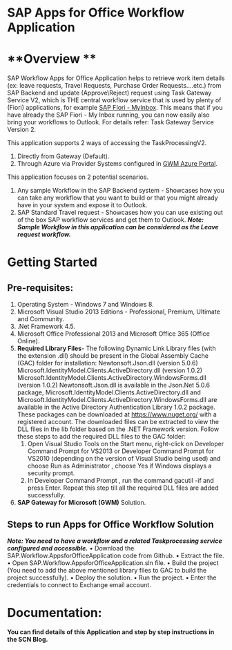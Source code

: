 

SAP Apps for Office Workflow Application
========================================

**Overview **
=============

SAP Workflow Apps for Office Application helps to retrieve work item details (ex: leave requests, Travel Requests, Purchase Order Requests….etc.) from SAP Backend and update (Approve\Reject) request using Task Gateway Service V2, which is THE central workflow service that is used by plenty of (Fiori) applications, for example [SAP FIori - MyInbox](http://scn.sap.com/docs/DOC-62602).
This means that if you have already the SAP Fiori - My Inbox running, you can now easily also bring your workflows to Outlook. For details refer: Task Gateway Service Version 2.

This application supports 2 ways of accessing the TaskProcessingV2.
1.	Directly from Gateway (Default).
2.	Through Azure via Provider Systems configured in [GWM Azure Portal](http://help.sap.com/saphelp_nwgwpam_1/helpdata/en/f6/4aea7b57d441e9a5172193ac50b4dc/content.htm).

This application focuses on 2 potential scenarios.
1.	Any sample Workflow in the SAP Backend system - Showcases how you can take any workflow that you want to build or that you might already have in your system and expose it to Outlook.
2.	SAP Standard Travel request - Showcases how you can use existing out of the box SAP workflow services and get them to Outlook.
***Note:*** ***Sample Workflow in this application can be considered as the Leave request workflow.***

**Getting Started**
===============

Pre-requisites:
---------------
1. Operating System - Windows 7 and Windows 8.
2. Microsoft Visual Studio 2013 Editions - Professional, Premium, Ultimate and Community.
3.  .Net Framework 4.5.
4. Microsoft Office Professional 2013 and Microsoft Office 365 (Office Online).
5. **Required Library Files**-
The following Dynamic Link Library files (with the extension .dll) should be present in the Global Assembly Cache (GAC) folder for installation:
Newtonsoft.Json.dll (version 5.0.6)
Microsoft.IdentityModel.Clients.ActiveDirectory.dll (version 1.0.2)
Microsoft.IdentityModel.Clients.ActiveDirectory.WindowsForms.dll (version 1.0.2)
Newtonsoft.Json.dll is available in the Json.Net 5.0.6 package, Microsoft.IdentityModel.Clients.ActiveDirectory.dll and
Microsoft.IdentityModel.Clients.ActiveDirectory.WindowsForms.dll are available in the Active Directory Authentication Library 1.0.2 package.
These packages can be downloaded at https://www.nuget.org/ with a registered account. The downloaded files can be extracted to view the DLL files in the lib folder based on the .NET Framework version. 
Follow these steps to add the required DLL files to the GAC folder:
	1. Open Visual Studio Tools on the Start menu, right-click on Developer Command Prompt for VS2013 or Developer Command Prompt for VS2010 (depending on the version of Visual Studio being used) and choose Run as Administrator , choose Yes if Windows displays a security prompt.
	2. In Developer Command Prompt , run the command gacutil -if <file path of DLL> and press Enter. Repeat this step till all the required DLL files are added successfully.
6. **SAP Gateway for Microsoft (GWM)** Solution.

Steps to run Apps for Office Workflow Solution
----------------------------------------------

***Note: You need to have a workflow and a related Taskprocessing service configured and accessible.***
•	Download the SAP.Workflow.AppsforOfficeApplication code from Github.
•	Extract the file.
•	Open SAP.Workflow.AppsforOfficeApplication.sln file.
•	Build the project (You need to add the above mentioned library files to GAC to build the project successfully).
•	Deploy the solution.
•	Run the project.
•	Enter the credentials to connect to Exchange email account.

Documentation:
==============

**You can find details of this Application and step by step instructions in the SCN Blog.**